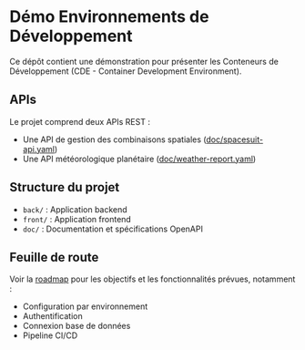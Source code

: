 # Démo Environnements de Développement

Ce dépôt contient une démonstration pour présenter les Conteneurs de Développement (CDE - Container Development Environment).

## APIs

Le projet comprend deux APIs REST :
- Une API de gestion des combinaisons spatiales ([doc/spacesuit-api.yaml](doc/spacesuit-api.yaml))
- Une API météorologique planétaire ([doc/weather-report.yaml](doc/weather-report.yaml))

## Structure du projet

- `back/` : Application backend
- `front/` : Application frontend
- `doc/` : Documentation et spécifications OpenAPI

## Feuille de route

Voir la [roadmap](doc/roadmap.adoc) pour les objectifs et les fonctionnalités prévues, notamment :
- Configuration par environnement
- Authentification
- Connexion base de données
- Pipeline CI/CD
